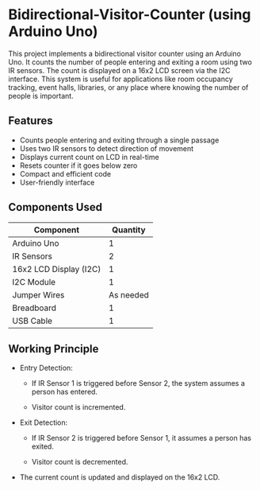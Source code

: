 # Bidirectional-Visitor-Counter (using Arduino Uno)
This project implements a bidirectional visitor counter using an Arduino Uno. It counts the number of people entering and exiting a room using two IR sensors. The count is displayed on a 16x2 LCD screen via the I2C interface. This system is useful for applications like room occupancy tracking, event halls, libraries, or any place where knowing the number of people is important.

## Features
- Counts people entering and exiting through a single passage
- Uses two IR sensors to detect direction of movement
- Displays current count on LCD in real-time
- Resets counter if it goes below zero
- Compact and efficient code
- User-friendly interface

## Components Used

| Component              | Quantity  |
| ---------------------- | --------- |
| Arduino Uno            | 1         |
| IR Sensors             | 2         |
| 16x2 LCD Display (I2C) | 1         |
| I2C Module             | 1         |
| Jumper Wires           | As needed |
| Breadboard             | 1         |
| USB Cable              | 1         |

## Working Principle
- Entry Detection:

   - If IR Sensor 1 is triggered before Sensor 2, the system assumes a person has entered.

   - Visitor count is incremented.

- Exit Detection:

  - If IR Sensor 2 is triggered before Sensor 1, it assumes a person has exited.

  - Visitor count is decremented.

- The current count is updated and displayed on the 16x2 LCD.
